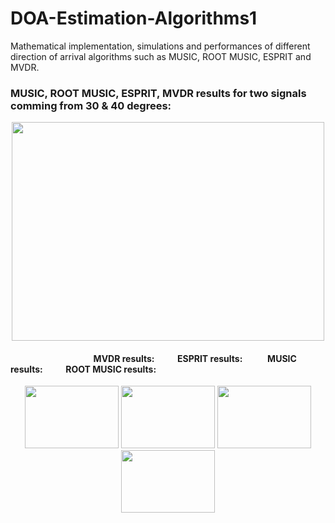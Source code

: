 # DOA-Estimation-Algorithms1
Mathematical implementation, simulations and performances of different direction of arrival algorithms such as MUSIC, ROOT MUSIC, ESPRIT and MVDR.
### MUSIC, ROOT MUSIC, ESPRIT, MVDR results for two signals comming from 30 & 40 degrees:
<p align="center">
<img src="https://user-images.githubusercontent.com/96948413/151557604-7c2ab0c9-37be-4af9-8908-abaf79ef1647.png" width="500" height="350">
 </p>


####     &nbsp;&nbsp;&nbsp;&nbsp;&nbsp;&nbsp;&nbsp;&nbsp;&nbsp;&nbsp;&nbsp;&nbsp;&nbsp;&nbsp;&nbsp;&nbsp;&nbsp;&nbsp;&nbsp;&nbsp;&nbsp;&nbsp;&nbsp;&nbsp;&nbsp;&nbsp;&nbsp;&nbsp;&nbsp;&nbsp;&nbsp;&nbsp;&nbsp;&nbsp;&nbsp;&nbsp;&nbsp;&nbsp;&nbsp; MVDR results:&nbsp;&nbsp;&nbsp;&nbsp;&nbsp;&nbsp;&nbsp;&nbsp;&nbsp;&nbsp; ESPRIT results: &nbsp;&nbsp;&nbsp;&nbsp;&nbsp;&nbsp;&nbsp;&nbsp;&nbsp;&nbsp; MUSIC results:&nbsp;&nbsp;&nbsp;&nbsp;&nbsp;&nbsp;&nbsp;&nbsp;&nbsp;&nbsp; ROOT MUSIC results:
 

<p align="center">
  <img src="https://user-images.githubusercontent.com/96948413/151558313-f2108467-5d42-459c-b2ee-eb043c19dc5b.png" width="150" height="100">
  <img src="https://user-images.githubusercontent.com/96948413/151560385-4a6cda67-848f-4970-a626-66d321313e78.png" width="150" height="100"> 
  <img src="https://user-images.githubusercontent.com/96948413/151559113-51f60082-1f40-45cd-a1ee-cf9151d08a97.png" width="150" height="100"> 
  <img src="https://user-images.githubusercontent.com/96948413/151560279-fe02c9c6-e455-47b9-ad52-3b4ba29710e7.png" width="150" height="100"> 
</p>

